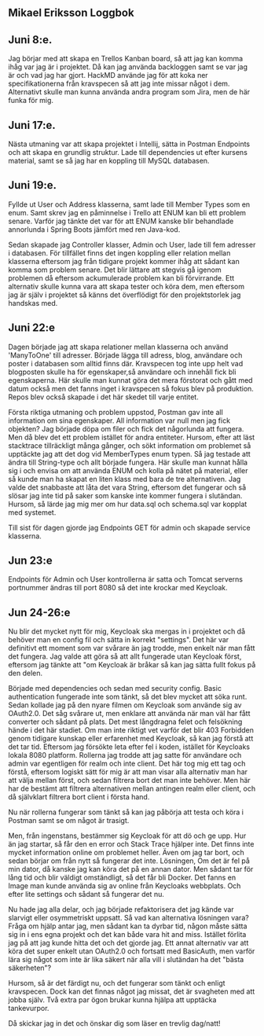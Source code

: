 ## Mikael Eriksson Loggbok 

## Juni 8:e. 
Jag börjar med att skapa en Trellos Kanban board, så att jag kan komma ihåg var jag är i projektet. Då kan jag använda backloggen samt se var jag är och vad jag har gjort. HackMD använde jag för att koka ner specifikationerna från kravspecen så att jag inte missar något i dem.
Alternativt skulle man kunna använda andra program som Jira, men de här funka för mig.

## Juni 17:e.
Nästa utmaning var att skapa projektet i Intellij, sätta in Postman Endpoints och att skapa en grundlig struktur. Lade till dependencies ut efter kursens material, samt se så jag har en koppling till MySQL databasen.

## Juni 19:e.
Fyllde ut User och Address klasserna, samt lade till Member Types som en enum. Samt skrev jag en påminnelse i Trello att ENUM kan bli ett problem senare. Varför jag tänkte det var för att ENUM kanske blir behandlade annorlunda i Spring Boots jämfört med ren Java-kod.

Sedan skapade jag Controller klasser, Admin och User, lade till fem adresser i databasen. För tillfället finns det ingen koppling eller relation mellan klasserna eftersom jag från tidigare projekt kommer ihåg att sådant kan komma som problem senare. Det blir lättare att stegvis gå igenom problemen då eftersom ackumulerade problem kan bli förvirrande. Ett alternativ skulle kunna vara att skapa tester och köra dem, men eftersom jag är själv i projektet så känns det överflödigt för den projektstorlek jag handskas med.

## Juni 22:e
Dagen började jag att skapa relationer mellan klasserna och använd 'ManyToOne' till adresser. Började lägga till adress, blog, användare och poster i databasen som alltid finns där. Kravspecen tog inte upp helt vad blogposten skulle ha för egenskaper,så användare och innehåll fick bli egenskaperna. Här skulle man kunnat göra det mera förstorat och gått med datum också men det fanns inget i kravspecen så fokus blev på produktion. Repos blev också skapade i det här skedet till varje entitet.

Första riktiga utmaning och problem uppstod, Postman gav inte all information om sina egenskaper. All information var null men jag fick objekten? Jag började döpa om filer och fick det någorlunda att fungera. Men då blev det ett problem istället för andra entiteter. Hursom, efter att läst stacktrace tillräckligt många gånger, och sökt information om problemet så upptäckte jag att det dog vid MemberTypes enum typen.  Så jag testade att ändra till String-type och allt började fungera. Här skulle man kunnat hålla sig i och envisa om att använda ENUM och kolla på nätet på material, eller så kunde man ha skapat en liten klass med bara de tre alternativen. Jag valde det snabbaste att låta det vara String, eftersom det fungerar och så slösar jag inte tid på saker som kanske inte kommer fungera i slutändan. Hursom, så lärde jag mig mer om hur data.sql och schema.sql var kopplat med systemet.

Till sist för dagen gjorde jag Endpoints GET för admin och skapade service klasserna. 

## Jun 23:e
Endpoints för Admin och User kontrollerna är satta och Tomcat serverns portnummer ändras till port 8080 så det inte krockar med Keycloak.

## Jun 24-26:e

Nu blir det mycket nytt för mig, Keycloak ska mergas in i projektet och då behöver man en config fil och sätta in korrekt "settings". Det här var definitivt ett moment som var svårare än jag trodde, men enkelt när man fått det fungera. Jag valde att göra så att allt fungerade utan Keycloak först, eftersom jag tänkte att "om Keycloak är bråkar så kan jag sätta fullt fokus på den delen.

Började med dependencies och sedan med security config. Basic authentication fungerade inte som tänkt, så det blev mycket att söka runt. Sedan kollade jag på den nyare filmen om Keycloak som använde sig av OAuth2.0. Det såg svårare ut, men enklare att använda när man väl har fått converter och sådant på plats. Det mest långdragna felet och felsökning hände i det här stadiet. Om man inte riktigt vet varför det blir 403 Forbidden genom tidigare kunskap eller erfarenhet med Keycloak, så kan jag förstå att det tar tid. Eftersom jag försökte leta efter fel i koden, istället för Keycloaks lokala 8080 platform. Rollerna jag trodde att jag satte för användare och admin var egentligen för realm och inte client. Det här tog mig ett tag och förstå, eftersom logiskt sätt för mig är att man visar alla alternativ man har att välja mellan först, och sedan filtrera bort det man inte behöver. Men här har de bestämt att filtrera alternativen mellan antingen realm eller client, och då självklart filtrera bort client i första hand. 

Nu när rollerna fungerar som tänkt så kan jag påbörja att testa och köra i Postman samt se om något är trasigt.

Men, från ingenstans, bestämmer sig Keycloak för att dö och ge upp. Hur än jag startar, så får den en error och Stack Trace hjälper inte. Det finns inte mycket information online om problemet heller. Även om jag tar bort, och sedan börjar om från nytt så fungerar det inte. Lösningen, Om det är fel på min dator, då kanske jag kan köra det på en annan dator. Men sådant tar för lång tid och blir väldigt omständligt, så det får bli Docker. Det fanns en Image man kunde använda sig av online från Keycloaks webbplats. Och efter lite settings och sådant så fungerar det nu.

Nu hade jag alla delar, och jag började refaktorisera det jag kände var slarvigt eller osymmetriskt uppsatt. Så vad kan alternativa lösningen vara? Fråga om hjälp antar jag, men sådant kan ta dyrbar tid, någon måste sätta sig in i ens egna projekt och det kan både vara hit and miss. Istället förlita jag på att jag kunde hitta det och det gjorde jag. Ett annat alternativ var att köra det super enkelt utan OAuth2.0 och fortsatt med BasicAuth, men varför lära sig något som inte är lika säkert när alla vill i slutändan ha det "bästa säkerheten"? 

Hursom, så är det färdigt nu, och det fungerar som tänkt och enligt kravspecen. Dock kan det finnas något jag missat, det är svagheten med att jobba själv. Två extra par ögon brukar kunna hjälpa att upptäcka tankevurpor.

Då skickar jag in det och önskar dig som läser en trevlig dag/natt!

